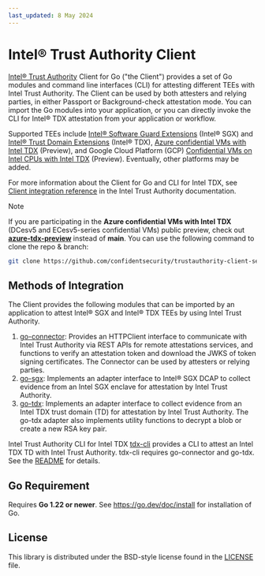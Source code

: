 ```yaml
---
last_updated: 8 May 2024
---
```


# Intel® Trust Authority Client

[Intel® Trust Authority](https://www.intel.com/content/www/us/en/security/trust-authority.html) Client for Go ("the Client") provides a set of Go modules and command line interfaces (CLI) for attesting different TEEs with Intel Trust Authority. The Client can be used by both attesters and relying parties, in either Passport or Background-check attestation mode. You can import the Go modules into your application, or you can directly invoke the CLI for Intel® TDX attestation from your application or workflow.

Supported TEEs include [Intel® Software Guard Extensions](https://www.intel.com/content/www/us/en/products/docs/accelerator-engines/software-guard-extensions.html) (Intel® SGX) and [Intel® Trust Domain Extensions](https://www.intel.com/content/www/us/en/developer/tools/trust-domain-extensions/overview.html) (Intel® TDX), [Azure confidential VMs with Intel TDX](https://azure.microsoft.com/en-us/updates/confidential-vms-with-intel-tdx-dcesv5-ecesv5-public-preview/) (Preview), and Google Cloud Platform (GCP) [Confidential VMs on Intel CPUs with Intel TDX](https://cloud.google.com/blog/products/identity-security/confidential-vms-on-intel-cpus-your-datas-new-intelligent-defense) (Preview). Eventually, other platforms may be added. 

For more information about the Client for Go and CLI for Intel TDX, see [Client integration reference](https://docs.trustauthority.intel.com/main/articles/integrate-overview.html) in the Intel Trust Authority documentation.

> [!NOTE]  
> If you are participating in the **Azure confidential VMs with Intel TDX** (DCesv5 and ECesv5-series confidential VMs) public preview, check out [**azure-tdx-preview**](https://github.com/confidentsecurity/trustauthority-client-sevsnp-preview-for-go/tree/azure-tdx-preview) instead of **main**. You can use the following command to clone the repo & branch:
> ```sh
> git clone https://github.com/confidentsecurity/trustauthority-client-sevsnp-preview-for-go client -b azure-tdx-preview
> ```

## Methods of Integration

The Client provides the following modules that can be imported by an application to attest Intel® SGX and Intel® TDX TEEs by using Intel Trust Authority. 

1. [go-connector](./go-connector): Provides an HTTPClient interface to communicate with Intel Trust Authority via REST APIs for remote attestations services, and functions to verify an attestation token and download the JWKS of token signing certificates. The Connector can be used by attesters or relying parties.
1. [go-sgx](./go-sgx): Implements an adapter interface to Intel® SGX DCAP to collect evidence from an Intel SGX enclave for attestation by Intel Trust Authority. 
1. [go-tdx](./go-tdx): Implements an adapter interface to collect evidence from an Intel TDX trust domain (TD) for attestation by Intel Trust Authority. The go-tdx adapter also implements utility functions to decrypt a blob or create a new RSA key pair. 

Intel Trust Authority CLI for Intel TDX [tdx-cli](./tdx-cli) provides a CLI to attest an Intel TDX TD with Intel Trust Authority. tdx-cli requires go-connector and go-tdx. See the [README](./tdx-cli/README.md) for details.

## Go Requirement

Requires **Go 1.22 or newer**. See https://go.dev/doc/install for installation of Go.

## License

This library is distributed under the BSD-style license found in the [LICENSE](./LICENSE)
file.
